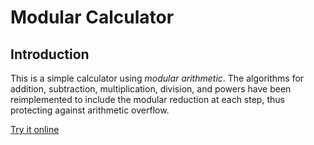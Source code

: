 # Modular Calculator

## Introduction

This is a simple calculator using _modular arithmetic_.  The
algorithms for addition, subtraction, multiplication, division, and
powers have been reimplemented to include the modular reduction at
each step, thus protecting against arithmetic overflow.


[Try it online](http://code.mathforge.org/ModularCalculator/)


